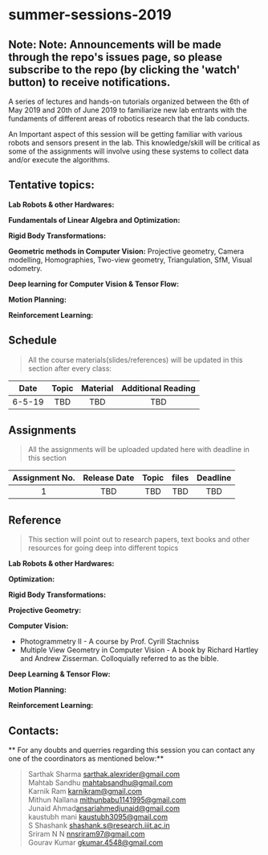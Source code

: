 # summer-sessions-2019

## Note: Note: Announcements will be made through the repo's issues page, so please subscribe to the repo (by clicking the 'watch' button) to receive notifications.

A series of lectures and hands-on tutorials organized between the 6th of May 2019 and 20th of June 2019 to familiarize new lab entrants with the fundaments of different areas of robotics research that the lab conducts.

An Important aspect of this session will be getting familiar with various robots and sensors present in the lab. This knowledge/skill will be critical as some of the assignments will involve using these systems to collect data and/or execute the algorithms.


## Tentative topics:

**Lab Robots & other Hardwares:**

**Fundamentals of Linear Algebra and Optimization:**

**Rigid Body Transformations:**

**Geometric methods in Computer Vision:** Projective geometry, Camera modelling, Homographies, Two-view geometry, Triangulation, SfM, Visual odometry.


**Deep learning for Computer Vision & Tensor Flow:**

**Motion Planning:**

**Reinforcement Learning:**




## Schedule
>All the course materials(slides/references) will be updated in this section after every class:

|  Date  |       Topic       |        Material       |     Additional Reading     |
|:------:|:-----------------:|:---------------------:|:--------------------------:|
|6-5-19  | TBD               | TBD                   | TBD                        |



## Assignments
>All the assignments will be uploaded updated here with deadline in this section

| Assignment No. | Release Date |       Topic      |       files        | Deadline|
|:--------------:|:------------:|:----------------:|:------------------:|:-------:|
| 1              | TBD          | TBD              | TBD                | TBD     |

## Reference
>This section will point out to research papers, text books and other resources for going deep into different topics

**Lab Robots & other Hardwares:**

**Optimization:**

**Rigid Body Transformations:**

**Projective Geometry:**

**Computer Vision:**

* Photogrammetry II - A course by Prof. Cyrill Stachniss
* Multiple View Geometry in Computer Vision - A book by Richard Hartley and Andrew Zisserman. Colloquially referred to as the bible.

**Deep Learning & Tensor Flow:**

**Motion Planning:**

**Reinforcement Learning:**


## Contacts:
** For any doubts and querries regarding this session you can contact any one of the coordinators as mentioned below:**
>Sarthak Sharma <sarthak.alexrider@gmail.com><br />
>Mahtab Sandhu <mahtabsandhu@gmail.com><br />
>Karnik Ram <karnikram@gmail.com><br />
>Mithun Nallana <mithunbabu1141995@gmail.com><br />
>Junaid Ahmad<ansariahmedjunaid@gmail.com><br /> 
>kaustubh mani <kaustubh3095@gmail.com><br />
>S Shashank <shashank.s@research.iiit.ac.in><br />
>Sriram N N <nnsriram97@gmail.com><br />
>Gourav Kumar <gkumar.4548@gmail.com><br />